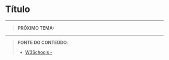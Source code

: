 # Título





***

> **PRÓXIMO TEMA:** [](/conteudo/06-padding-e-dimensoes)

***


> **FONTE DO CONTEÚDO**:
>
> - [W3Schools - ]()
